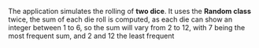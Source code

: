 The application simulates the rolling of **two dice**. It uses the **Random class**
 twice, the sum of each die roll is computed, as each die can show an integer between
 1 to 6, so the sum will vary from 2 to 12, with 7 being the most frequent sum, and 2 and
 12 the least frequent
